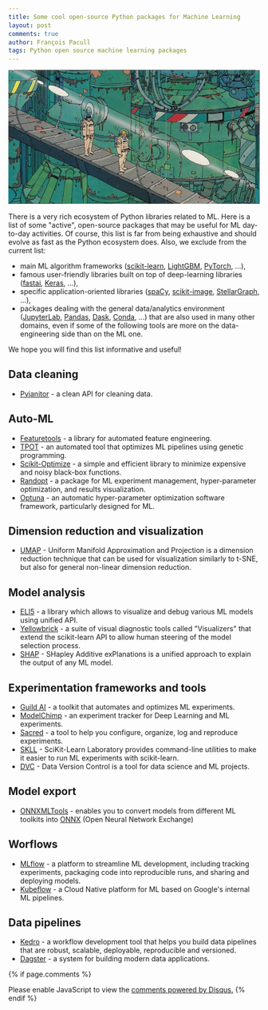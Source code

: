```yaml
---
title: Some cool open-source Python packages for Machine Learning
layout: post
comments: true
author: François Pacull
tags: Python open source machine learning packages
---
```


![png](/img/2019-07-11_01/moebius_01.jpg)

There is a very rich ecosystem of Python libraries related to ML. Here is a list of some "active", open-source packages that may be useful for ML day-to-day activities. Of course, this list is far from being exhaustive and should evolve as fast as the Python ecosystem does. Also, we exclude from the current list: 
* main ML algorithm frameworks ([scikit-learn](https://github.com/scikit-learn/scikit-learn), [LightGBM](https://github.com/microsoft/LightGBM), [PyTorch](https://github.com/pytorch/pytorch), ...), 
* famous user-friendly libraries built on top of deep-learning libraries ([fastai](https://github.com/fastai/fastai), [Keras](https://github.com/keras-team/keras), ...), 
* specific application-oriented libraries ([spaCy](https://github.com/explosion/spaCy), [scikit-image](https://github.com/scikit-image/scikit-image), [StellarGraph](https://github.com/stellargraph/stellargraph), ...),
* packages dealing with the general data/analytics environment ([JupyterLab](https://github.com/jupyterlab/jupyterlab), [Pandas](https://github.com/pandas-dev/pandas), [Dask](https://github.com/dask/dask), [Conda](https://github.com/conda/conda), ...) that are also used in many other domains, even if some of the following tools are more on the data-engineering side than on the ML one.

We hope you will find this list informative and useful!

## Data cleaning

* [Pyjanitor](https://github.com/ericmjl/pyjanitor) - a clean API for cleaning data.

## Auto-ML

* [Featuretools](https://github.com/Featuretools/featuretools) - a library for automated feature engineering.
* [TPOT](https://github.com/EpistasisLab/tpot) - an automated tool that optimizes ML pipelines using genetic programming.
* [Scikit-Optimize](https://github.com/scikit-optimize/scikit-optimize) - a simple and efficient library to minimize expensive and noisy black-box functions.
* [Randopt](https://github.com/seba-1511/randopt) - a package for ML experiment management, hyper-parameter optimization, and results visualization.
* [Optuna](https://github.com/pfnet/optuna/) - an automatic hyper-parameter optimization software framework, particularly designed for ML.

## Dimension reduction and visualization

* [UMAP](https://github.com/lmcinnes/umap) - Uniform Manifold Approximation and Projection is a dimension reduction technique that can be used for visualization similarly to t-SNE, but also for general non-linear dimension reduction.

## Model analysis

* [ELI5](https://github.com/TeamHG-Memex/eli5) - a library which allows to visualize and debug various ML models using unified API.
* [Yellowbrick](https://github.com/DistrictDataLabs/yellowbrick) - a suite of visual diagnostic tools called "Visualizers" that extend the scikit-learn API to allow human steering of the model selection process.
* [SHAP](https://github.com/slundberg/shap) - SHapley Additive exPlanations is a unified approach to explain the output of any ML model.

## Experimentation frameworks and tools

* [Guild AI](https://github.com/guildai/guildai) - a toolkit that automates and optimizes ML experiments.
* [ModelChimp](https://github.com/ModelChimp/modelchimp) - an experiment tracker for Deep Learning and ML experiments.
* [Sacred](https://github.com/IDSIA/sacred) - a tool to help you configure, organize, log and reproduce experiments.
* [SKLL](https://github.com/EducationalTestingService/skll) - SciKit-Learn Laboratory provides command-line utilities to make it easier to run ML experiments with scikit-learn.
* [DVC](https://github.com/iterative/dvc) - Data Version Control is a tool for data science and ML projects.

## Model export

* [ONNXMLTools](https://github.com/onnx/onnxmltools) - enables you to convert models from different ML toolkits into [ONNX](https://onnx.ai/) (Open Neural Network Exchange)

## Worflows

* [MLflow](https://github.com/mlflow/mlflow/) - a platform to streamline ML development, including tracking experiments, packaging code into reproducible runs, and sharing and deploying models.
* [Kubeflow](https://github.com/kubeflow/kubeflow) - a Cloud Native platform for ML based on Google's internal ML pipelines.

## Data pipelines

* [Kedro](https://github.com/quantumblacklabs/kedro) - a workflow development tool that helps you build data pipelines that are robust, scalable, deployable, reproducible and versioned.
* [Dagster](https://github.com/dagster-io/dagster) - a system for building modern data applications.


{% if page.comments %}
<div id="disqus_thread"></div>
<script>

/**
*  RECOMMENDED CONFIGURATION VARIABLES: EDIT AND UNCOMMENT THE SECTION BELOW TO INSERT DYNAMIC VALUES FROM YOUR PLATFORM OR CMS.
*  LEARN WHY DEFINING THESE VARIABLES IS IMPORTANT: https://disqus.com/admin/universalcode/#configuration-variables*/
/*
var disqus_config = function () {
this.page.url = PAGE_URL;  // Replace PAGE_URL with your page's canonical URL variable
this.page.identifier = PAGE_IDENTIFIER; // Replace PAGE_IDENTIFIER with your page's unique identifier variable
};
*/
(function() { // DON'T EDIT BELOW THIS LINE
var d = document, s = d.createElement('script');
s.src = 'https://aetperf-github-io-1.disqus.com/embed.js';
s.setAttribute('data-timestamp', +new Date());
(d.head || d.body).appendChild(s);
})();
</script>
<noscript>Please enable JavaScript to view the <a href="https://disqus.com/?ref_noscript">comments powered by Disqus.</a></noscript>
{% endif %}